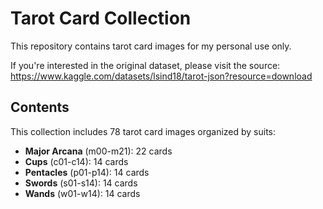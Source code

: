 # Tarot Card Collection

This repository contains tarot card images for my personal use only.

If you're interested in the original dataset, please visit the source:
https://www.kaggle.com/datasets/lsind18/tarot-json?resource=download

## Contents

This collection includes 78 tarot card images organized by suits:

- **Major Arcana** (m00-m21): 22 cards
- **Cups** (c01-c14): 14 cards
- **Pentacles** (p01-p14): 14 cards
- **Swords** (s01-s14): 14 cards
- **Wands** (w01-w14): 14 cards
